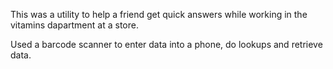 This was a utility to help a friend get quick answers while working in the vitamins dapartment at a store.

Used a barcode scanner to enter data into a phone, do lookups and retrieve data.

